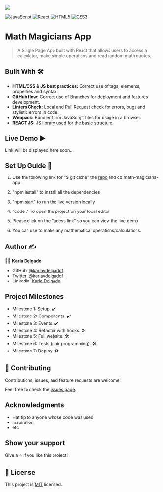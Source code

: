 ![](https://img.shields.io/badge/Microverse-blueviolet)

![JavaScript](https://img.shields.io/badge/-JavaScript-%23F7DF1C?style=flat-square&logo=javascript&logoColor=000000&labelColor=%23F7DF1C&color=%23FFCE5A)
![React](https://img.shields.io/badge/-React-61DAFB?style=flat-square&logo=react&logoColor=ffffff)
![HTML5](https://img.shields.io/badge/-HTML5-%23E44D27?style=flat-square&logo=html5&logoColor=ffffff)
![CSS3](https://img.shields.io/badge/-CSS3-%231572B6?style=flat-square&logo=css3)

# Math Magicians App
> A Single Page App built with React that allows users to access a calculator, make simple operations and read random math quotes.

## Built With :hammer_and_wrench: 

- **HTML/CSS & JS best practices:** Correct use of tags, elements, properties and syntax.
- **GitHub flow:**  Correct use of Branches for deployment and features development.
- **Linters Check:** Local and Pull Request check for errors, bugs and stylistic errors in code.
- **Webpack:** Bundler form JavaScript files for usage in a browser.
- **REACT JS:** JS library used for the basic structure.

## Live Demo :arrow_forward:

Link will be displayed here soon...

## Set Up Guide :page_facing_up: 

1. Use the following link for "$ git clone" the [repo](https://github.com/karlavdelgadof/math-magicians-app.git) and cd math-magicians-app

2. "npm install" to install all the dependencies

3. "npm start" to run the live version locally

4. "code ." To open the project on your local editor

5. Please click on the "acess link" so you can view the live demo

6. You can use to make any mathematical operations/calculations.

## Author :writing_hand: 

:woman_technologist:  **Karla Delgado**

- GitHub: [@karlavdelgadof](https://github.com/karlavdelgadof)
- Twitter: [@karlavdelgadof](https://twitter.com/karlavdelgadof)
- LinkedIn: [Karla Delgado](https://www.linkedin.com/in/karla-delgado-613a32239/)

## Project Milestones

- Milestone 1: Setup. :heavy_check_mark:  
- Milestone 2: Components. :heavy_check_mark: 
- Milestone 3: Events. :heavy_check_mark:
- Milestone 4: Refactor with hooks. :gear:
- Milestone 5: Full website. :hammer_and_wrench:
- Milestone 6: Tests (pair programming). :hammer_and_wrench:
- Milestone 7: Deploy. :hammer_and_wrench:


## 🤝 Contributing

Contributions, issues, and feature requests are welcome!

Feel free to check the [issues page](../../issues/).

## Acknowledgments

- Hat tip to anyone whose code was used
- Inspiration
- etc


## Show your support

Give a ⭐️ if you like this project!

## 📝 License

This project is [MIT](./MIT.md) licensed.



